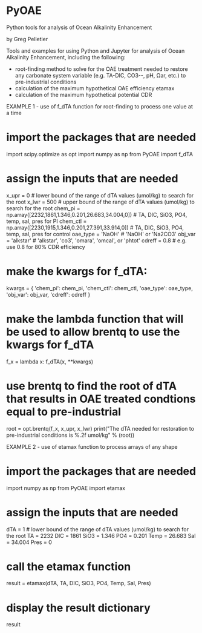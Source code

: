 # PyOAE
Python tools for analysis of Ocean Alkalinity Enhancement

by Greg Pelletier

Tools and examples for using Python and Jupyter for analysis of Ocean Alkalinity Enhancement, including the following:

- root-finding method to solve for the OAE treatment needed to restore any carbonate system variable (e.g. TA-DIC, CO3--, pH, Ωar, etc.) to pre-industrial conditions
- calculation of the maximum hypothetical OAE efficiency etamax
- calculation of the maximum hypothetical potential CDR

EXAMPLE 1 - use of f_dTA function for root-finding to process one value at a time

# import the packages that are needed
import scipy.optimize as opt
import numpy as np
from PyOAE import f_dTA
# assign the inputs that are needed
x_upr = 0   # lower bound of the range of dTA values (umol/kg) to search for the root
x_lwr = 500 # upper bound of the range of dTA values (umol/kg) to search for the root
chem_pi = np.array([2232,1861,1.346,0.201,26.683,34.004,0])    # TA, DIC, SiO3, PO4, temp, sal, pres for PI
chem_ctl = np.array([2230,1915,1.346,0.201,27.391,33.914,0])   # TA, DIC, SiO3, PO4, temp, sal, pres for control
oae_type = 'NaOH'     # 'NaOH' or 'Na2CO3'
obj_var = 'alkstar'   # 'alkstar', 'co3', 'omara', 'omcal', or 'phtot'
cdreff = 0.8          # e.g. use 0.8 for 80% CDR efficiency
# make the kwargs for f_dTA:
kwargs = {
  'chem_pi': chem_pi,
  'chem_ctl': chem_ctl,
  'oae_type': oae_type,
  'obj_var': obj_var,
  'cdreff': cdreff
  }
# make the lambda function that will be used to allow brentq to use the kwargs for f_dTA
f_x = lambda x: f_dTA(x, **kwargs)
# use brentq to find the root of dTA that results in OAE treated condtions equal to pre-industrial
root = opt.brentq(f_x, x_upr, x_lwr)
print("The dTA needed for restoration to pre-industrial conditions is %.2f umol/kg" % (root))

EXAMPLE 2 - use of etamax function to process arrays of any shape

# import the packages that are needed
import numpy as np
from PyOAE import etamax
# assign the inputs that are needed
dTA = 1   # lower bound of the range of dTA values (umol/kg) to search for the root
TA = 2232
DIC = 1861
SiO3 = 1.346
PO4 = 0.201
Temp = 26.683
Sal = 34.004
Pres = 0
# call the etamax function
result = etamax(dTA, TA, DIC, SiO3, PO4, Temp, Sal, Pres)
# display the result dictionary
result



